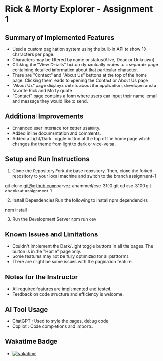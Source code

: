 # Rick & Morty Explorer - Assignment 1

## Summary of Implemented Features
- Used a custom pagination system using the built-in API to show 10 characters per page.
- Characters may be filtered by name or status(Alive, Dead or Unknown).
- Clicking the "View Details" button dynamically routes to a separate page containing detailed information about that particular character.
- There are "Contact" and "About Us" buttons at the top of the home page. Clicking them leads to opening the Contact or About Us page 
- "About Us" page displays details about the application, developer and a favorite Rick and Morty quote
- "Contact" page contains a form where users can input their name, email and message they would like to send.
  
## Additional Improvements
- Enhanced user interface for better usability.
- Added inline documentation and comments.
- Added a Light/Dark Toggle button at the top of the home page which changes the theme from light to dark or vice-versa.

## Setup and Run Instructions
1. Clone the Repository
Fork the base repository. Then, clone the forked repository to your local machine and switch to the branch assignment-1

git clone git@github.com:parvez-ahammed/cse-3100.git
cd cse-3100
git checkout assignment-1

2. Install Dependencies
Run the following to install npm dependencies

npm install

3. Run the Development Server
npm run dev

## Known Issues and Limitations
- Couldn't implement the Dark/Light toggle buttons in all the pages. The button is in the "Home" page only.
- Some features may not be fully optimized for all platforms.
- There are might be some issues with the pagination feature. 

## Notes for the Instructor
- All required features are implemented and tested.
- Feedback on code structure and efficiency is welcome.

## AI Tool Usage
- ChatGPT : Used to style the pages, debug code.
- Copilot : Code completions and imports.

## Wakatime Badge
- [![wakatime](https://wakatime.com/badge/user/41f37653-8fc2-4ae4-b4c5-d7c1f8df20d3/project/34d27d19-a56b-4f7a-afe5-1b982263247d.svg)](https://wakatime.com/badge/user/41f37653-8fc2-4ae4-b4c5-d7c1f8df20d3/project/34d27d19-a56b-4f7a-afe5-1b982263247d)
